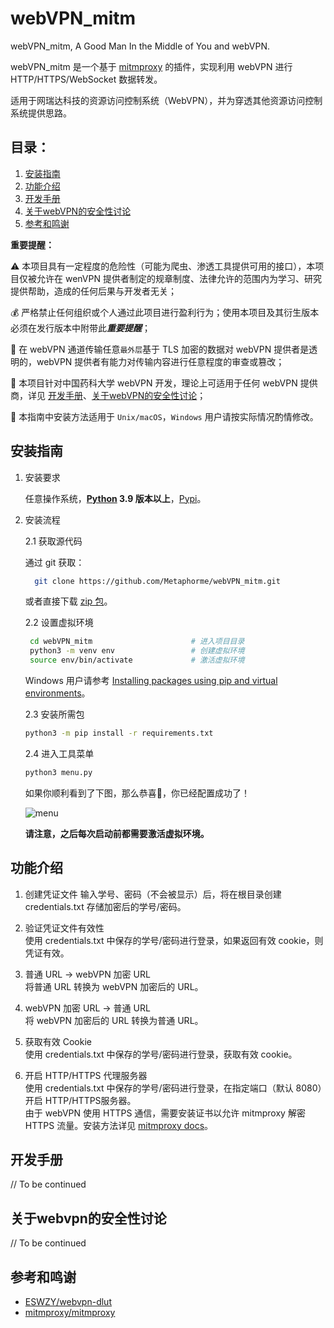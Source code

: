 # webVPN_mitm

webVPN_mitm, A Good Man In the Middle of You and webVPN.

webVPN_mitm 是一个基于 [mitmproxy](https://mitmproxy.org) 的插件，实现利用 webVPN 进行 HTTP/HTTPS/WebSocket 数据转发。

适用于网瑞达科技的资源访问控制系统（WebVPN），并为穿透其他资源访问控制系统提供思路。

## 目录：

1. [安装指南](#安装指南)
2. [功能介绍](#功能介绍)
3. [开发手册](#开发手册)
4. [关于webVPN的安全性讨论](#关于webvpn的安全性讨论)
5. [参考和鸣谢](#参考和鸣谢)

**重要提醒：**

⚠️ 本项目具有一定程度的危险性（可能为爬虫、渗透工具提供可用的接口），本项目仅被允许在 wenVPN 提供者制定的规章制度、法律允许的范围内为学习、研究提供帮助，造成的任何后果与开发者无关；

💰 严格禁止任何组织或个人通过此项目进行盈利行为；使用本项目及其衍生版本必须在发行版本中附带此***重要提醒***；

👀 在 webVPN 通道传输任意`最外层`基于 TLS 加密的数据对 webVPN 提供者是透明的，webVPN 提供者有能力对传输内容进行任意程度的审查或篡改；

💊 本项目针对中国药科大学 webVPN 开发，理论上可适用于任何 webVPN 提供商，详见 [开发手册](#开发手册)、[关于webVPN的安全性讨论](#关于webvpn的安全性讨论)；

🐧 本指南中安装方法适用于 `Unix/macOS`，`Windows` 用户请按实际情况酌情修改。


## 安装指南

1. 安装要求

   任意操作系统，**[Python](https://www.python.org/downloads/) 3.9 版本以上**，[Pypi](https://pypi.org/)。

2. 安装流程

   2.1 获取源代码

   通过 git 获取：

   ```bash
     git clone https://github.com/Metaphorme/webVPN_mitm.git
   ```
    
   或者直接下载 [zip 包](https://github.com/Metaphorme/webVPN_mitm/archive/refs/heads/master.zip)。
    
   2.2 设置虚拟环境

   ```bash
    cd webVPN_mitm                      # 进入项目目录
    python3 -m venv env                 # 创建虚拟环境
    source env/bin/activate             # 激活虚拟环境
   ```
   
   Windows 用户请参考 [Installing packages using pip and virtual environments](https://packaging.python.org/en/latest/guides/installing-using-pip-and-virtual-environments)。

   2.3 安装所需包

   ```bash
   python3 -m pip install -r requirements.txt
   ```
   
   2.4 进入工具菜单
   
   ```bash
   python3 menu.py
   ```
   
   如果你顺利看到了下图，那么恭喜🎉，你已经配置成功了！

   ![menu](https://metaphorme.github.io/webVPN_mitm/img/menu.png)
   
   **请注意，之后每次启动前都需要激活虚拟环境。**


## 功能介绍

1. 创建凭证文件
   输入学号、密码（不会被显示）后，将在根目录创建 credentials.txt 存储加密后的学号/密码。

2. 验证凭证文件有效性  
   使用 credentials.txt 中保存的学号/密码进行登录，如果返回有效 cookie，则凭证有效。

3. 普通 URL -> webVPN 加密 URL  
   将普通 URL 转换为 webVPN 加密后的 URL。

4. webVPN 加密 URL -> 普通 URL  
   将 webVPN 加密后的 URL 转换为普通 URL。

5. 获取有效 Cookie  
   使用 credentials.txt 中保存的学号/密码进行登录，获取有效 cookie。

6. 开启 HTTP/HTTPS 代理服务器  
   使用 credentials.txt 中保存的学号/密码进行登录，在指定端口（默认 8080）开启 HTTP/HTTPS服务器。  
   由于 webVPN 使用 HTTPS 通信，需要安装证书以允许 mitmproxy 解密 HTTPS 流量。安装方法详见 [mitmproxy docs](https://docs.mitmproxy.org/stable/overview-getting-started/#configure-your-browser-or-device)。


## 开发手册
// To be continued


## 关于webvpn的安全性讨论
// To be continued


## 参考和鸣谢
- [ESWZY/webvpn-dlut](https://github.com/ESWZY/webvpn-dlut)
- [mitmproxy/mitmproxy](https://github.com/mitmproxy/mitmproxy)
